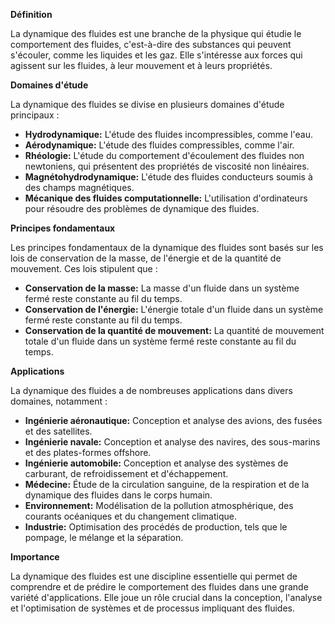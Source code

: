 **Définition**

La dynamique des fluides est une branche de la physique qui étudie le comportement des fluides, c'est-à-dire des substances qui peuvent s'écouler, comme les liquides et les gaz. Elle s'intéresse aux forces qui agissent sur les fluides, à leur mouvement et à leurs propriétés.

**Domaines d'étude**

La dynamique des fluides se divise en plusieurs domaines d'étude principaux :

* **Hydrodynamique:** L'étude des fluides incompressibles, comme l'eau.
* **Aérodynamique:** L'étude des fluides compressibles, comme l'air.
* **Rhéologie:** L'étude du comportement d'écoulement des fluides non newtoniens, qui présentent des propriétés de viscosité non linéaires.
* **Magnétohydrodynamique:** L'étude des fluides conducteurs soumis à des champs magnétiques.
* **Mécanique des fluides computationnelle:** L'utilisation d'ordinateurs pour résoudre des problèmes de dynamique des fluides.

**Principes fondamentaux**

Les principes fondamentaux de la dynamique des fluides sont basés sur les lois de conservation de la masse, de l'énergie et de la quantité de mouvement. Ces lois stipulent que :

* **Conservation de la masse:** La masse d'un fluide dans un système fermé reste constante au fil du temps.
* **Conservation de l'énergie:** L'énergie totale d'un fluide dans un système fermé reste constante au fil du temps.
* **Conservation de la quantité de mouvement:** La quantité de mouvement totale d'un fluide dans un système fermé reste constante au fil du temps.

**Applications**

La dynamique des fluides a de nombreuses applications dans divers domaines, notamment :

* **Ingénierie aéronautique:** Conception et analyse des avions, des fusées et des satellites.
* **Ingénierie navale:** Conception et analyse des navires, des sous-marins et des plates-formes offshore.
* **Ingénierie automobile:** Conception et analyse des systèmes de carburant, de refroidissement et d'échappement.
* **Médecine:** Étude de la circulation sanguine, de la respiration et de la dynamique des fluides dans le corps humain.
* **Environnement:** Modélisation de la pollution atmosphérique, des courants océaniques et du changement climatique.
* **Industrie:** Optimisation des procédés de production, tels que le pompage, le mélange et la séparation.

**Importance**

La dynamique des fluides est une discipline essentielle qui permet de comprendre et de prédire le comportement des fluides dans une grande variété d'applications. Elle joue un rôle crucial dans la conception, l'analyse et l'optimisation de systèmes et de processus impliquant des fluides.